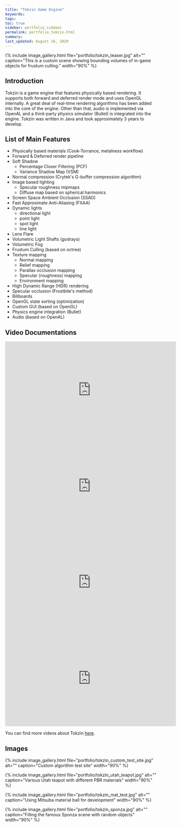 ```yaml
---
title: "Tokzin Game Engine"
keywords: 
tags: 
toc: true
sidebar: portfolio_sidebar
permalink: portfolio_tokzin.html
summary: 
last_updated: August 16, 2020
---
```


{% include image_gallery.html file="portfolio/tokzin_teaser.jpg" alt="" caption="This is a custom scene showing bounding volumes of in-game objects for frustum culling." width="90%" %}

## Introduction

Tokzin is a game engine that features physically based rendering. It supports both forward and deferred render mode and uses OpenGL internally. A great deal of real-time rendering algorithms has been added into the core of the engine. Other than that, audio is implemented via OpenAL and a third-party physics simulator (Bullet) is integrated into the engine. Tokzin was written in Java and took approximately 3 years to develop.

## List of Main Features

* Physically based materials (Cook-Torrance, metalness workflow)
* Forward & Deferred render pipeline
* Soft Shadow
  * Percentage Closer Filtering (PCF)
  * Variance Shadow Map (VSM)
* Normal compression (Crytek's G-buffer compression algorithm)
* Image based lighting
  * Specular roughness mipmaps
  * Diffuse map based on spherical harmonics
* Screen Space Ambient Occlusion (SSAO)
* Fast Approximate Anti-Aliasing (FXAA)
* Dynamic lights
  * directional light
  * point light
  * spot light
  * line light
* Lens Flare
* Volumetric Light Shafts (godrays)
* Volumetric Fog
* Frustum Culling (based on octree)
* Texture mapping
  * Normal mapping
  * Relief mapping
  * Parallax occlusion mapping
  * Specular (roughness) mapping
  * Environment mapping
* High Dynamic Range (HDR) rendering
* Specular occlusion (Frostbite's method)
* Billboards
* OpenGL state sorting (optimization)
* Custom GUI (based on OpenGL)
* Physics engine integration (Bullet)
* Audio (based on OpenAL)

## Video Documentations

<iframe width="560" height="315" src="https://www.youtube.com/embed/_DPdp7NqzSE" frameborder="0" allow="accelerometer; autoplay; encrypted-media; gyroscope; picture-in-picture" allowfullscreen></iframe>

<iframe width="560" height="315" src="https://www.youtube.com/embed/ObDJ3mYE4zQ" frameborder="0" allow="accelerometer; autoplay; encrypted-media; gyroscope; picture-in-picture" allowfullscreen></iframe>

<iframe width="560" height="315" src="https://www.youtube.com/embed/Tr_2b5EwDGw" frameborder="0" allow="accelerometer; autoplay; encrypted-media; gyroscope; picture-in-picture" allowfullscreen></iframe>

<iframe width="560" height="315" src="https://www.youtube.com/embed/QkiLlWiZJrE" frameborder="0" allow="accelerometer; autoplay; encrypted-media; gyroscope; picture-in-picture" allowfullscreen></iframe>

You can find more videos about Tokzin [here](https://www.youtube.com/playlist?list=PLTb8yNz82VDXlove7p_BXdwRHxHXBrMxv).

## Images

{% include image_gallery.html file="portfolio/tokzin_custom_test_site.jpg" alt="" caption="Custom algorithm test site" width="90%" %}

{% include image_gallery.html file="portfolio/tokzin_utah_teapot.jpg" alt="" caption="Various Utah teapot with different PBR materials" width="90%" %}

{% include image_gallery.html file="portfolio/tokzin_mat_test.jpg" alt="" caption="Using Mitsuba material ball for development" width="90%" %}

{% include image_gallery.html file="portfolio/tokzin_sponza.jpg" alt="" caption="Filling the famous Sponza scene with random objects" width="90%" %}
